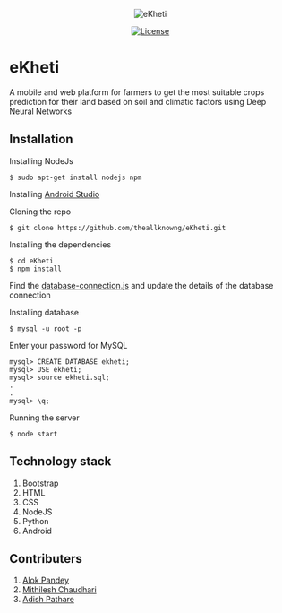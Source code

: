 <div align="center">
  
![eKheti]()

[![License](https://img.shields.io/badge/license-MIT-blue.svg)](LICENSE)


</div>

# eKheti

A mobile and web platform for farmers to get the most suitable crops prediction for their land based on soil and climatic
factors using Deep Neural Networks


## Installation
Installing NodeJs
```
$ sudo apt-get install nodejs npm
```
Installing [Android Studio](https://developer.android.com/studio/)

Cloning the repo
```
$ git clone https://github.com/theallknowng/eKheti.git
```
Installing the dependencies
```
$ cd eKheti
$ npm install
```
Find the <a target='_blank' href="https://github.com/theallknowng/eKheti/blob/master/config/database-connection.js" >database-connection.js</a> and update the details of the database connection

Installing database

```
$ mysql -u root -p

```
Enter your password for MySQL

```
mysql> CREATE DATABASE ekheti;
mysql> USE ekheti;
mysql> source ekheti.sql;
.
.
mysql> \q;
```
Running the server
```
$ node start
```

## Technology stack
1.  Bootstrap
2.  HTML
3.  CSS
4.  NodeJS
5.  Python
6.  Android

## Contributers
1.  <a href="https://github.com/alok217" >Alok Pandey</a>
2.  <a href="https://github.com/M1th1lesh">Mithilesh Chaudhari</a>
3.  <a href="https://github.com/adish29" >Adish Pathare</a>
